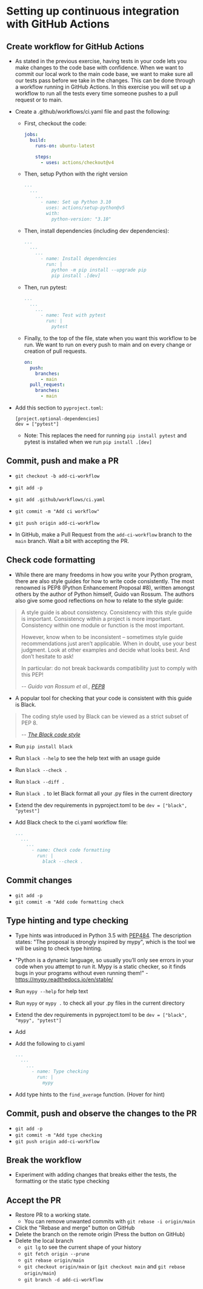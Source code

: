 # Setting up continuous integration with GitHub Actions

## Create workflow for GitHub Actions

- As stated in the previous exercise, having tests in your code lets you make changes to the code base with confidence. When we want to commit our local work to the main code base, we want to make sure all our tests pass before we take in the changes. This can be done through a workflow running in GitHub Actions. In this exercise you will set up a workflow to run all the tests every time someone pushes to a pull request or to main.

- Create a .github/workflows/ci.yaml file and past the following:

  - First, checkout the code:

    ```yaml
    jobs:
      build:
        runs-on: ubuntu-latest

        steps:
          - uses: actions/checkout@v4
    ```

  - Then, setup Python with the right version

    ```yaml
    ...
      ...
        ...
          - name: Set up Python 3.10
            uses: actions/setup-python@v5
            with:
              python-version: "3.10"
    ```

  - Then, install dependencies (including dev dependencies):

    ```yaml
    ...
      ...
        ...
          - name: Install dependencies
            run: |
              python -m pip install --upgrade pip
              pip install .[dev]
    ```

  - Then, run pytest:

    ```yaml
    ...
      ...
        ...
          - name: Test with pytest
            run: |
              pytest
    ```

  - Finally, to the top of the file, state when you want this workflow to be run. We want to run on every push to main and on every change or creation of pull requests.

    ```yaml
    on:
      push:
        branches:
          - main
      pull_request:
        branches:
          - main
    ```

- Add this section to `pyproject.toml`:

  ```
  [project.optional-dependencies]
  dev = ["pytest"]
  ```

  - Note: This replaces the need for running `pip install pytest` and pytest is installed when we run `pip install .[dev]`

## Commit, push and make a PR

- `git checkout -b add-ci-workflow`
- `git add -p`
- `git add .github/workflows/ci.yaml`
- `git commit -m "Add ci workflow"`
- `git push origin add-ci-workflow`

- In GitHub, make a Pull Request from the `add-ci-workflow` branch to the `main` branch. Wait a bit with accepting the PR.

## Check code formatting

- While there are many freedoms in how you write your Python program, there are also style guides for how to write code consistently. The most renowned is PEP8 (Python Enhancement Proposal #8), written amongst others by the author of Python himself, Guido van Rossum. The authors also give some good reflections on how to relate to the style guide:

> A style guide is about consistency. Consistency with this style guide is important.
> Consistency within a project is more important. Consistency within one module or
> function is the most important.
>
> However, know when to be inconsistent – sometimes style guide recommendations just
> aren’t applicable. When in doubt, use your best judgment. Look at other examples and
> decide what looks best. And don’t hesitate to ask!
>
> In particular: do not break backwards compatibility just to comply with this PEP!
>
> -- <cite>Guido van Rossum et al., [PEP8](https://peps.python.org/pep-0008/) </cite>

- A popular tool for checking that your code is consistent with this guide is Black.

> The coding style used by Black can be viewed as a strict subset of PEP 8.
>
> -- <cite>[The Black code style](https://black.readthedocs.io/en/stable/the_black_code_style/current_style.html)</cite>

- Run `pip install black`
- Run `black --help` to see the help text with an usage guide
- Run `black --check .`
- Run `black --diff .`
- Run `black .` to let Black format all your .py files in the current directory
- Extend the dev requirements in pyproject.toml to be `dev = ["black", "pytest"]`
- Add Black check to the ci.yaml workflow file:

  ```yaml
  ...
    ...
      ...
        - name: Check code formatting
          run: |
            black --check .
  ```

## Commit changes

- `git add -p`
- `git commit -m "Add code formatting check`

## Type hinting and type checking

- Type hints was introduced in Python 3.5 with [PEP484](https://peps.python.org/pep-0484/). The description states: "The proposal is strongly inspired by mypy", which is the tool we will be using to check type hinting.
- "Python is a dynamic language, so usually you’ll only see errors in your code when you attempt to run it. Mypy is a static checker, so it finds bugs in your programs without even running them!" - https://mypy.readthedocs.io/en/stable/

- Run `mypy --help` for help text
- Run `mypy` or `mypy .` to check all your .py files in the current directory
- Extend the dev requirements in pyproject.toml to be `dev = ["black", "mypy", "pytest"]`
- Add

- Add the following to ci.yaml

  ```yaml
  ...
    ...
      ...
        - name: Type checking
          run: |
            mypy
  ```

- Add type hints to the `find_average` function.
  <a title="def find_average(numbers: Sequence[int]) -> float:"> (Hover for hint) </a>

## Commit, push and observe the changes to the PR

- `git add -p`
- `git commit -m "Add type checking`
- `git push origin add-ci-workflow`

## Break the workflow

- Experiment with adding changes that breaks either the tests, the formatting or the static type checking

## Accept the PR

- Restore PR to a working state.
  - You can remove unwanted commits with `git rebase -i origin/main`
- Click the "Rebase and merge" button on GitHub
- Delete the branch on the remote origin (Press the button on GitHub)
- Delete the local branch
  - `git lg` to see the current shape of your history
  - `git fetch origin --prune`
  - `git rebase origin/main`
  - `git checkout origin/main` or (`git checkout main` and `git rebase origin/main`)
  - `git branch -d add-ci-workflow`

